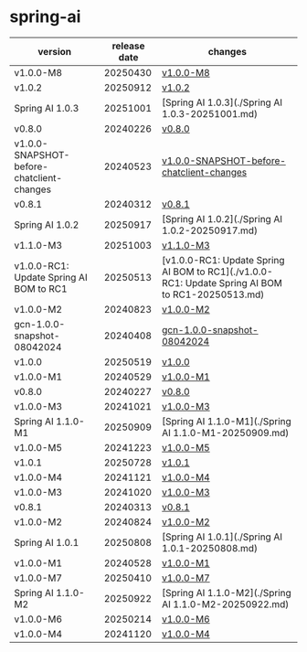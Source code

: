 # spring-ai	


|version|release date|changes|
|---|---|---|
|v1.0.0-M8|20250430|[v1.0.0-M8](./v1.0.0-M8-20250430.md)|
|v1.0.2|20250912|[v1.0.2](./v1.0.2-20250912.md)|
|Spring AI 1.0.3|20251001|[Spring AI 1.0.3](./Spring AI 1.0.3-20251001.md)|
|v0.8.0|20240226|[v0.8.0](./v0.8.0-20240226.md)|
|v1.0.0-SNAPSHOT-before-chatclient-changes|20240523|[v1.0.0-SNAPSHOT-before-chatclient-changes](./v1.0.0-SNAPSHOT-before-chatclient-changes-20240523.md)|
|v0.8.1|20240312|[v0.8.1](./v0.8.1-20240312.md)|
|Spring AI 1.0.2|20250917|[Spring AI 1.0.2](./Spring AI 1.0.2-20250917.md)|
|v1.1.0-M3|20251003|[v1.1.0-M3](./v1.1.0-M3-20251003.md)|
|v1.0.0-RC1: Update Spring AI BOM to RC1|20250513|[v1.0.0-RC1: Update Spring AI BOM to RC1](./v1.0.0-RC1: Update Spring AI BOM to RC1-20250513.md)|
|v1.0.0-M2|20240823|[v1.0.0-M2](./v1.0.0-M2-20240823.md)|
|gcn-1.0.0-snapshot-08042024|20240408|[gcn-1.0.0-snapshot-08042024](./gcn-1.0.0-snapshot-08042024-20240408.md)|
|v1.0.0|20250519|[v1.0.0](./v1.0.0-20250519.md)|
|v1.0.0-M1|20240529|[v1.0.0-M1](./v1.0.0-M1-20240529.md)|
|v0.8.0|20240227|[v0.8.0](./v0.8.0-20240227.md)|
|v1.0.0-M3|20241021|[v1.0.0-M3](./v1.0.0-M3-20241021.md)|
|Spring AI 1.1.0-M1|20250909|[Spring AI 1.1.0-M1](./Spring AI 1.1.0-M1-20250909.md)|
|v1.0.0-M5|20241223|[v1.0.0-M5](./v1.0.0-M5-20241223.md)|
|v1.0.1|20250728|[v1.0.1](./v1.0.1-20250728.md)|
|v1.0.0-M4|20241121|[v1.0.0-M4](./v1.0.0-M4-20241121.md)|
|v1.0.0-M3|20241020|[v1.0.0-M3](./v1.0.0-M3-20241020.md)|
|v0.8.1|20240313|[v0.8.1](./v0.8.1-20240313.md)|
|v1.0.0-M2|20240824|[v1.0.0-M2](./v1.0.0-M2-20240824.md)|
|Spring AI 1.0.1|20250808|[Spring AI 1.0.1](./Spring AI 1.0.1-20250808.md)|
|v1.0.0-M1|20240528|[v1.0.0-M1](./v1.0.0-M1-20240528.md)|
|v1.0.0-M7|20250410|[v1.0.0-M7](./v1.0.0-M7-20250410.md)|
|Spring AI 1.1.0-M2|20250922|[Spring AI 1.1.0-M2](./Spring AI 1.1.0-M2-20250922.md)|
|v1.0.0-M6|20250214|[v1.0.0-M6](./v1.0.0-M6-20250214.md)|
|v1.0.0-M4|20241120|[v1.0.0-M4](./v1.0.0-M4-20241120.md)|
